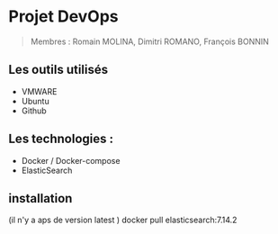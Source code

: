 # Projet DevOps

>Membres : Romain MOLINA, Dimitri ROMANO, François BONNIN

## Les outils utilisés
- VMWARE
- Ubuntu
- Github

## Les technologies :
- Docker / Docker-compose
- ElasticSearch

## installation
(il n'y a aps de version latest )
docker pull elasticsearch:7.14.2



